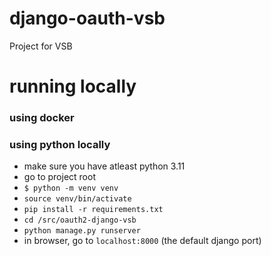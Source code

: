 # django-oauth-vsb
Project for VSB 


# running locally
### using docker



### using python locally
- make sure you have atleast python 3.11
- go to project root
- `$ python -m venv venv`
- `source venv/bin/activate`
- `pip install -r requirements.txt`
- `cd /src/oauth2-django-vsb`
- `python manage.py runserver`
- in browser, go to `localhost:8000` (the default django port)
